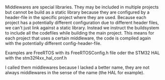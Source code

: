 Middlewares are special libraries. They may be included in multiple projects
but cannot be build as a static library because they are configured by a
header-file in the specific project where they are used.
Because each project has a potentially different configuration due to different
header files, we can't just link against a static library.
Instead we instruct the buildsystem to include all the codefiles while building
the main project. This means for each project that uses a certain middleware,
the code is compiled again with the potentially different config-header-file.

Examples are FreeRTOS with its FreeRTOSConfig.h file oder the STM32 HAL with
the stm32f4xx_hal_conf.h

I called them middlewares because I lacked a better name, they are not always
middlewares in the sense of the name (the HAL for example).
